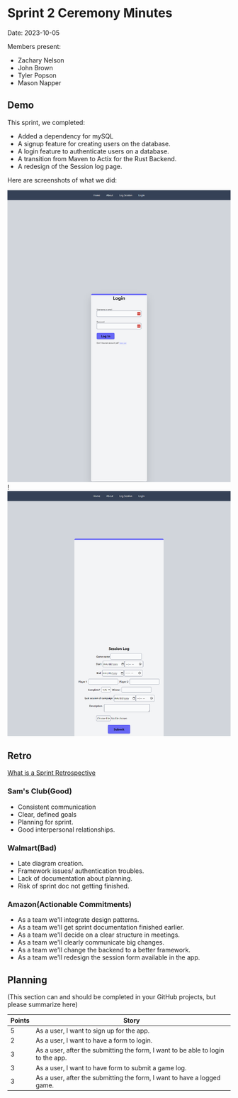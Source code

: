# Sprint 2 Ceremony Minutes
  
Date: 2023-10-05

Members present:

* Zachary Nelson
* John Brown
* Tyler Popson
* Mason Napper
  
## Demo

This sprint, we completed:

* Added a dependency for mySQL
* A signup feature for creating users on the database.
* A login feature to authenticate users on a database.
* A transition from Maven to Actix for the Rust Backend.
* A redesign of the Session log page.

Here are screenshots of what we did:

![Login form](images/Login1.PNG)
!![Session form](images/SessionLog2.PNG)

## Retro

[What is a Sprint Retrospective](https://www.scrum.org/resources/what-is-a-sprint-retrospective)

### Sam's Club(Good)
* Consistent communication
* Clear, defined goals
* Planning for sprint.
* Good interpersonal relationships.

### Walmart(Bad)

* Late diagram creation.
* Framework issues/ authentication troubles.
* Lack of documentation about planning. 
* Risk of sprint doc not getting finished.

### Amazon(Actionable Commitments)

* As a team we'll integrate design patterns.
* As a team we'll get sprint documentation finished earlier.
* As a team we'll decide on a clear structure in meetings.
* As a team we'll clearly communicate big changes.
* As a team we'll change the backend to a better framework.
* As a team we'll redesign the session form available in the app.

## Planning

(This section can and should be completed in your GitHub projects, but please summarize here)

| Points | Story                                                                            |
|--------|----------------------------------------------------------------------------------|
| 5      | As a user, I want to sign up for the app.                                        |
| 2      | As a user, I want to have a form to login.                                       |
| 3      | As a user, after the submitting the form, I want to be able to login to the app. |
| 3      | As a user, I want to have form to submit a game log.                             |
| 3      | As a user, after the submitting the form, I want to have a logged game.          |

